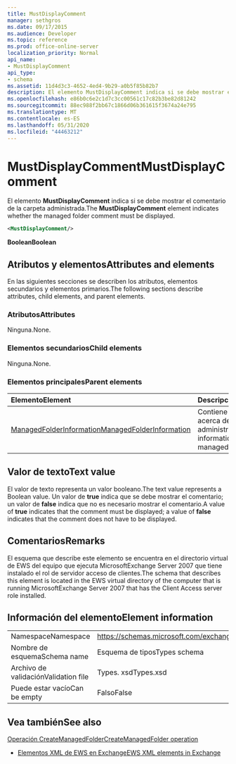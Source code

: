 ```yaml
---
title: MustDisplayComment
manager: sethgros
ms.date: 09/17/2015
ms.audience: Developer
ms.topic: reference
ms.prod: office-online-server
localization_priority: Normal
api_name:
- MustDisplayComment
api_type:
- schema
ms.assetid: 11d4d3c3-4652-4ed4-9b29-a0b5f85b82b7
description: El elemento MustDisplayComment indica si se debe mostrar el comentario de la carpeta administrada.
ms.openlocfilehash: e86b0c6e2c1d7c3cc00561c17c82b3be82d81242
ms.sourcegitcommit: 88ec988f2bb67c1866d06b361615f3674a24e795
ms.translationtype: MT
ms.contentlocale: es-ES
ms.lasthandoff: 05/31/2020
ms.locfileid: "44463212"
---
```

# <a name="mustdisplaycomment"></a><span data-ttu-id="71837-103">MustDisplayComment</span><span class="sxs-lookup"><span data-stu-id="71837-103">MustDisplayComment</span></span>

<span data-ttu-id="71837-104">El elemento **MustDisplayComment** indica si se debe mostrar el comentario de la carpeta administrada.</span><span class="sxs-lookup"><span data-stu-id="71837-104">The **MustDisplayComment** element indicates whether the managed folder comment must be displayed.</span></span> 
  
```xml
<MustDisplayComment/>
```

 <span data-ttu-id="71837-105">**Boolean**</span><span class="sxs-lookup"><span data-stu-id="71837-105">**Boolean**</span></span>
## <a name="attributes-and-elements"></a><span data-ttu-id="71837-106">Atributos y elementos</span><span class="sxs-lookup"><span data-stu-id="71837-106">Attributes and elements</span></span>

<span data-ttu-id="71837-107">En las siguientes secciones se describen los atributos, elementos secundarios y elementos primarios.</span><span class="sxs-lookup"><span data-stu-id="71837-107">The following sections describe attributes, child elements, and parent elements.</span></span>
  
### <a name="attributes"></a><span data-ttu-id="71837-108">Atributos</span><span class="sxs-lookup"><span data-stu-id="71837-108">Attributes</span></span>

<span data-ttu-id="71837-109">Ninguna.</span><span class="sxs-lookup"><span data-stu-id="71837-109">None.</span></span>
  
### <a name="child-elements"></a><span data-ttu-id="71837-110">Elementos secundarios</span><span class="sxs-lookup"><span data-stu-id="71837-110">Child elements</span></span>

<span data-ttu-id="71837-111">Ninguna.</span><span class="sxs-lookup"><span data-stu-id="71837-111">None.</span></span>
  
### <a name="parent-elements"></a><span data-ttu-id="71837-112">Elementos principales</span><span class="sxs-lookup"><span data-stu-id="71837-112">Parent elements</span></span>

|<span data-ttu-id="71837-113">**Elemento**</span><span class="sxs-lookup"><span data-stu-id="71837-113">**Element**</span></span>|<span data-ttu-id="71837-114">**Descripción**</span><span class="sxs-lookup"><span data-stu-id="71837-114">**Description**</span></span>|
|:-----|:-----|
|[<span data-ttu-id="71837-115">ManagedFolderInformation</span><span class="sxs-lookup"><span data-stu-id="71837-115">ManagedFolderInformation</span></span>](managedfolderinformation.md) <br/> |<span data-ttu-id="71837-116">Contiene información acerca de una carpeta administrada.</span><span class="sxs-lookup"><span data-stu-id="71837-116">Contains information about a managed folder.</span></span>  <br/> |
   
## <a name="text-value"></a><span data-ttu-id="71837-117">Valor de texto</span><span class="sxs-lookup"><span data-stu-id="71837-117">Text value</span></span>

<span data-ttu-id="71837-118">El valor de texto representa un valor booleano.</span><span class="sxs-lookup"><span data-stu-id="71837-118">The text value represents a Boolean value.</span></span> <span data-ttu-id="71837-119">Un valor de **true** indica que se debe mostrar el comentario; un valor de **false** indica que no es necesario mostrar el comentario.</span><span class="sxs-lookup"><span data-stu-id="71837-119">A value of **true** indicates that the comment must be displayed; a value of **false** indicates that the comment does not have to be displayed.</span></span> 
  
## <a name="remarks"></a><span data-ttu-id="71837-120">Comentarios</span><span class="sxs-lookup"><span data-stu-id="71837-120">Remarks</span></span>

<span data-ttu-id="71837-121">El esquema que describe este elemento se encuentra en el directorio virtual de EWS del equipo que ejecuta MicrosoftExchange Server 2007 que tiene instalado el rol de servidor acceso de clientes.</span><span class="sxs-lookup"><span data-stu-id="71837-121">The schema that describes this element is located in the EWS virtual directory of the computer that is running MicrosoftExchange Server 2007 that has the Client Access server role installed.</span></span>
  
## <a name="element-information"></a><span data-ttu-id="71837-122">Información del elemento</span><span class="sxs-lookup"><span data-stu-id="71837-122">Element information</span></span>

|||
|:-----|:-----|
|<span data-ttu-id="71837-123">Namespace</span><span class="sxs-lookup"><span data-stu-id="71837-123">Namespace</span></span>  <br/> |https://schemas.microsoft.com/exchange/services/2006/types  <br/> |
|<span data-ttu-id="71837-124">Nombre de esquema</span><span class="sxs-lookup"><span data-stu-id="71837-124">Schema name</span></span>  <br/> |<span data-ttu-id="71837-125">Esquema de tipos</span><span class="sxs-lookup"><span data-stu-id="71837-125">Types schema</span></span>  <br/> |
|<span data-ttu-id="71837-126">Archivo de validación</span><span class="sxs-lookup"><span data-stu-id="71837-126">Validation file</span></span>  <br/> |<span data-ttu-id="71837-127">Types. xsd</span><span class="sxs-lookup"><span data-stu-id="71837-127">Types.xsd</span></span>  <br/> |
|<span data-ttu-id="71837-128">Puede estar vacío</span><span class="sxs-lookup"><span data-stu-id="71837-128">Can be empty</span></span>  <br/> |<span data-ttu-id="71837-129">Falso</span><span class="sxs-lookup"><span data-stu-id="71837-129">False</span></span>  <br/> |
   
## <a name="see-also"></a><span data-ttu-id="71837-130">Vea también</span><span class="sxs-lookup"><span data-stu-id="71837-130">See also</span></span>



[<span data-ttu-id="71837-131">Operación CreateManagedFolder</span><span class="sxs-lookup"><span data-stu-id="71837-131">CreateManagedFolder operation</span></span>](createmanagedfolder-operation.md)


- [<span data-ttu-id="71837-132">Elementos XML de EWS en Exchange</span><span class="sxs-lookup"><span data-stu-id="71837-132">EWS XML elements in Exchange</span></span>](ews-xml-elements-in-exchange.md)

